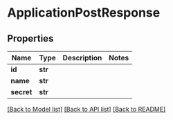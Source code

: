 # ApplicationPostResponse

## Properties
Name | Type | Description | Notes
------------ | ------------- | ------------- | -------------
**id** | **str** |  | 
**name** | **str** |  | 
**secret** | **str** |  | 

[[Back to Model list]](../README.md#documentation-for-models) [[Back to API list]](../README.md#documentation-for-api-endpoints) [[Back to README]](../README.md)

